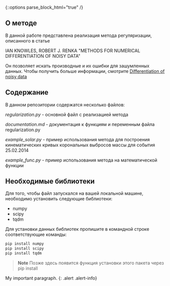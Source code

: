 {::options parse_block_html="true" /}

## О методе

В данной работе представлена реализация метода регуляризации, описанного в статье 

IAN KNOWLES, ROBERT J. RENKA "METHODS FOR NUMERICAL DIFFERENTIATION OF NOISY DATA"

Он позволяет искать производные и их ошибки для зашумленных данных.
Чтобы получить больше информации, смотрите [Differentiation of noisy data](https://ejde.math.txstate.edu/conf-proc/21/k3/knowles.pdf)

## Содержание

В данном репозитории содержатся несколько файлов:

*regularization.py* - основной файл с реализацией метода

*documentation.md* - документация к функциям и переменным файла regularization.py

*example_solar.py* - пример использования метода для построения кинематических кривых корональных выбросов массы для события 25.02.2014

*example_func.py* - пример использования метода на математической функции

## Необходимые библиотеки

Для того, чтобы файл запускался на вашей локальной машине, необходимо установить следующие библиотеки:

+ numpy
+ scipy
+ tqdm

Для установки данных библиотек пропишите в командной строке соответствующие команды:

```python
pip install numpy
pip install scipy
pip install tqdm
```

> **Note**
> Позже здесь появится функция установки этого пакета через pip install

My important paragraph.
{: .alert .alert-info}